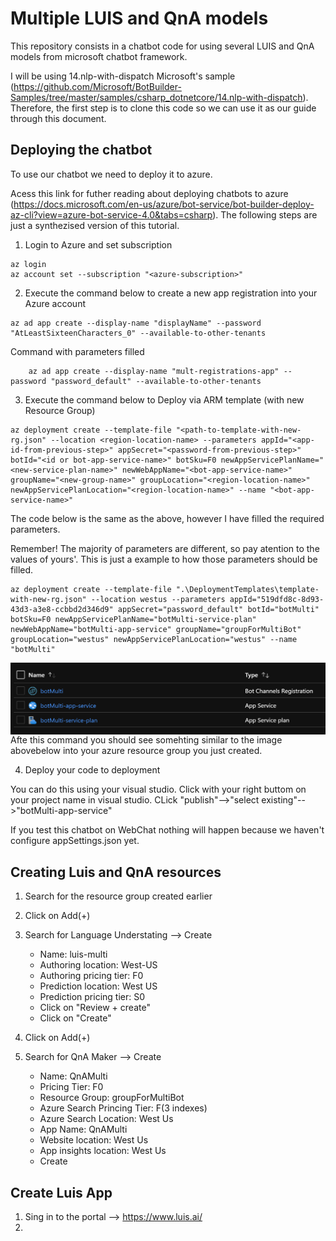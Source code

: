 # Multiple LUIS and QnA models
This repository consists in a chatbot code for using several LUIS and QnA models from microsoft chatbot framework. 

I will be using 14.nlp-with-dispatch Microsoft's sample (https://github.com/Microsoft/BotBuilder-Samples/tree/master/samples/csharp_dotnetcore/14.nlp-with-dispatch). Therefore, the first step is to clone this code so we can use it as our guide through this document.

## Deploying the chatbot

To use our chatbot we need to deploy it to azure. 

Acess this link for futher reading about deploying chatbots to azure (https://docs.microsoft.com/en-us/azure/bot-service/bot-builder-deploy-az-cli?view=azure-bot-service-4.0&tabs=csharp). The following steps are just a synthezised version of this tutorial. 

1) Login to Azure and set subscription

```
az login
az account set --subscription "<azure-subscription>"
```

2) Execute the command below to create a new app registration into your Azure account

```
az ad app create --display-name "displayName" --password "AtLeastSixteenCharacters_0" --available-to-other-tenants
```

Command with parameters filled

```
    az ad app create --display-name "mult-registrations-app" --password "password_default" --available-to-other-tenants
```

3) Execute the command below to Deploy via ARM template (with new Resource Group)

```
az deployment create --template-file "<path-to-template-with-new-rg.json" --location <region-location-name> --parameters appId="<app-id-from-previous-step>" appSecret="<password-from-previous-step>" botId="<id or bot-app-service-name>" botSku=F0 newAppServicePlanName="<new-service-plan-name>" newWebAppName="<bot-app-service-name>" groupName="<new-group-name>" groupLocation="<region-location-name>" newAppServicePlanLocation="<region-location-name>" --name "<bot-app-service-name>"

```

The code below is the same as the above, however I have filled the required parameters. 

Remember! The majority of parameters are different, so pay atention to the values of yours'. This is just a example to how those parameters should be filled.    

```
az deployment create --template-file ".\DeploymentTemplates\template-with-new-rg.json" --location westus --parameters appId="519dfd8c-8d93-43d3-a3e8-ccbbd2d346d9" appSecret="password_default" botId="botMulti" botSku=F0 newAppServicePlanName="botMulti-service-plan" newWebAppName="botMulti-app-service" groupName="groupForMultiBot" groupLocation="westus" newAppServicePlanLocation="westus" --name "botMulti"

```

<img src="images\image1.PNG"
     alt="Markdown Monster icon"
     style="float: left; margin-right: 10px;" 
     heigh="100"
     width="700"/>

Afte this command you should see somehting similar to the image abovebelow into your azure resource group you just created.

4) Deploy your code to deployment

You can do this using your visual studio. Click with your right buttom on your project name in visual studio. CLick "publish"-->"select existing"-->"botMulti-app-service"

If you test this chatbot on WebChat nothing will happen because we haven't configure appSettings.json yet.


## Creating Luis and QnA resources

1) Search for the resource group created earlier

2) Click on Add(+)

3) Search for Language Understating --> Create 

    - Name: luis-multi
    - Authoring location: West-US
    - Authoring pricing tier: F0
    - Prediction location: West US
    - Prediction pricing tier: S0
    - Click on "Review + create"
    - Click on "Create"

4) Click on Add(+)

5) Search for QnA Maker --> Create

    - Name: QnAMulti
    - Pricing Tier: F0
    - Resource Group: groupForMultiBot
    - Azure Search Princing Tier: F(3 indexes)
    - Azure Search Location: West Us
    - App Name: QnAMulti
    - Website location: West Us
    - App insights location: West Us
    - Create


## Create Luis App

1) Sing in to the portal --> https://www.luis.ai/
2) 